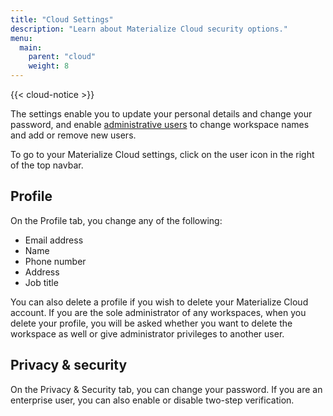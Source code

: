 ```yaml
---
title: "Cloud Settings"
description: "Learn about Materialize Cloud security options."
menu:
  main:
    parent: "cloud"
    weight: 8
---
```


{{< cloud-notice >}}

The settings enable you to update your personal details and change your password, and enable [administrative users](adminster-worskpace) to change workspace names and add or remove new users.

To go to your Materialize Cloud settings, click on the user icon in the right of the top navbar.

## Profile

On the Profile tab, you change any of the following:

* Email address
* Name
* Phone number
* Address
* Job title

You can also delete a profile if you wish to delete your Materialize Cloud account. If you are the sole administrator of any workspaces, when you delete your profile, you will be asked whether you want to delete the workspace as well or give administrator privileges to another user.

## Privacy &amp; security

On the Privacy & Security tab, you can change your password. If you are an enterprise user, you can also enable or disable two-step verification.
